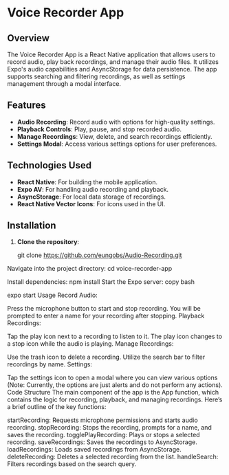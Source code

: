 # Voice Recorder App

## Overview
The Voice Recorder App is a React Native application that allows users to record audio, play back recordings, and manage their audio files. It utilizes Expo's audio capabilities and AsyncStorage for data persistence. The app supports searching and filtering recordings, as well as settings management through a modal interface.

## Features
- **Audio Recording**: Record audio with options for high-quality settings.
- **Playback Controls**: Play, pause, and stop recorded audio.
- **Manage Recordings**: View, delete, and search recordings efficiently.
- **Settings Modal**: Access various settings options for user preferences.

## Technologies Used
- **React Native**: For building the mobile application.
- **Expo AV**: For handling audio recording and playback.
- **AsyncStorage**: For local data storage of recordings.
- **React Native Vector Icons**: For icons used in the UI.

## Installation
1. **Clone the repository**:
   
   git clone https://github.com/eungobs/Audio-Recording.git

Navigate into the project directory:
 cd voice-recorder-app

Install dependencies:
npm install
Start the Expo server:
 copy
bash

expo start
Usage
Record Audio:

Press the microphone button to start and stop recording.
You will be prompted to enter a name for your recording after stopping.
Playback Recordings:

Tap the play icon next to a recording to listen to it.
The play icon changes to a stop icon while the audio is playing.
Manage Recordings:

Use the trash icon to delete a recording.
Utilize the search bar to filter recordings by name.
Settings:

Tap the settings icon to open a modal where you can view various options (Note: Currently, the options are just alerts and do not perform any actions).
Code Structure
The main component of the app is the App function, which contains the logic for recording, playback, and managing recordings. Here’s a brief outline of the key functions:

startRecording: Requests microphone permissions and starts audio recording.
stopRecording: Stops the recording, prompts for a name, and saves the recording.
togglePlayRecording: Plays or stops a selected recording.
saveRecordings: Saves the recordings to AsyncStorage.
loadRecordings: Loads saved recordings from AsyncStorage.
deleteRecording: Deletes a selected recording from the list.
handleSearch: Filters recordings based on the search query.